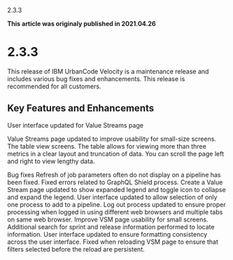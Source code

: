 





2.3.3

**This article was originaly published in 2021.04.26**


2.3.3
=====




This release of IBM UrbanCode Velocity is a maintenance release and includes various bug fixes and enhancements. This release is recommended for all customers.

Key Features and Enhancements
-----------------------------



User interface updated for Value Streams page

Value Streams page updated to improve usability for small-size screens. The table view screens. The table allows for viewing more than three metrics in a clear layout and truncation of data. You can scroll the page left and right to view lengthy data.

Bug fixes
Refresh of job parameters often do not display on a pipeline has been fixed.
Fixed errors related to GraphQL Shield process.
Create a Value Stream page updated to show expanded legend and toggle icon to collapse and expand the legend.
User interface updated to allow selection of only one process to add to a pipeline.
Log out process updated to ensure proper processing when logged in using different web browsers and multiple tabs on same web browser.
Improve VSM page usability for small screens.
Additional search for sprint and release information performed to locate information.
User interface updated to ensure formatting consistency across the user interface.
Fixed when reloading VSM page to ensure that filters selected before the reload are persistent.





